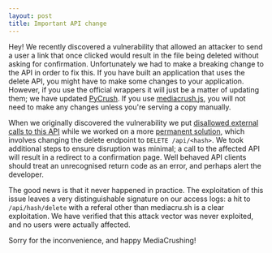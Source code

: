 ```yaml
---
layout: post
title: Important API change 
---
```


Hey! We recently discovered a vulnerability that allowed an attacker to send a user a link that once clicked would result in the file being deleted without asking for confirmation. Unfortunately we had to make a breaking change to the API in order to fix this. If you have built an application that uses the delete API, you might have to make some changes to your application. However, if you use the official wrappers it will just be a matter of updating them; we have updated [PyCrush](https://github.com/MediaCrush/PyCrush/commit/6e016bc4a9faee7fd8de7678bdd43f1de56b7ce6). If you use [mediacrush.js](https://github.com/MediaCrush/MediaCrush/commit/f8d68aa7dde12bb78c1658c6609a1f0f95bd5f1b), you will not need to make any changes unless you're serving a copy manually.

When we originally discovered the vulnerability we put [disallowed external calls to this API](https://github.com/MediaCrush/MediaCrush/commit/d86d3c0ea5b95901269302f064ba984285ea2487) while we worked on a more [permanent solution](https://github.com/MediaCrush/MediaCrush/pull/479), which involves changing the delete endpoint to `DELETE /api/<hash>`. We took additional steps to ensure disruption was minimal; a call to the affected API will result in a redirect to a confirmation page. Well behaved API clients should treat an unrecognised return code as an error, and perhaps alert the developer.

The good news is that it never happened in practice. The exploitation of this issue leaves a very distinguishable signature on our access logs: a hit to `/api/hash/delete` with a referal other than mediacru.sh is a clear exploitation. We have verified that this attack vector was never exploited, and no users were actually affected.

Sorry for the inconvenience, and happy MediaCrushing!
